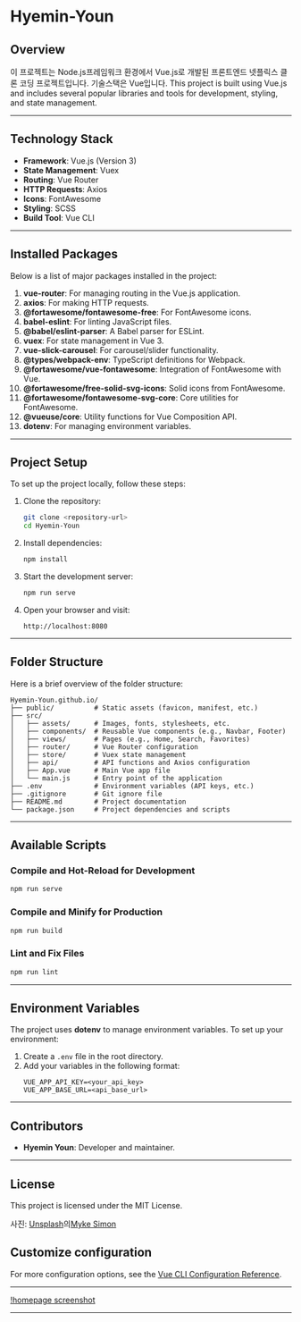 
# Hyemin-Youn

## Overview
이 프로젝트는 Node.js프레임워크 환경에서 Vue.js로 개발된 프론트엔드 넷플릭스 클론 코딩 프로젝트입니다. 기술스택은 Vue입니다.
This project is built using Vue.js and includes several popular libraries and tools for development, styling, and state management.

---

## Technology Stack
- **Framework**: Vue.js (Version 3)
- **State Management**: Vuex
- **Routing**: Vue Router
- **HTTP Requests**: Axios
- **Icons**: FontAwesome
- **Styling**: SCSS
- **Build Tool**: Vue CLI

---

## Installed Packages
Below is a list of major packages installed in the project:

1. **vue-router**: For managing routing in the Vue.js application.
2. **axios**: For making HTTP requests.
3. **@fortawesome/fontawesome-free**: For FontAwesome icons.
4. **babel-eslint**: For linting JavaScript files.
5. **@babel/eslint-parser**: A Babel parser for ESLint.
6. **vuex**: For state management in Vue 3.
7. **vue-slick-carousel**: For carousel/slider functionality.
8. **@types/webpack-env**: TypeScript definitions for Webpack.
9. **@fortawesome/vue-fontawesome**: Integration of FontAwesome with Vue.
10. **@fortawesome/free-solid-svg-icons**: Solid icons from FontAwesome.
11. **@fortawesome/fontawesome-svg-core**: Core utilities for FontAwesome.
12. **@vueuse/core**: Utility functions for Vue Composition API.
13. **dotenv**: For managing environment variables.

---

## Project Setup

To set up the project locally, follow these steps:

1. Clone the repository:
   ```bash
   git clone <repository-url>
   cd Hyemin-Youn
   ```
2. Install dependencies:
   ```bash
   npm install
   ```

3. Start the development server:
   ```bash
   npm run serve
   ```

4. Open your browser and visit:
   ```
   http://localhost:8080
   ```

---

## Folder Structure

Here is a brief overview of the folder structure:

```
Hyemin-Youn.github.io/
├── public/          # Static assets (favicon, manifest, etc.)
├── src/
│   ├── assets/      # Images, fonts, stylesheets, etc.
│   ├── components/  # Reusable Vue components (e.g., Navbar, Footer)
│   ├── views/       # Pages (e.g., Home, Search, Favorites)
│   ├── router/      # Vue Router configuration
│   ├── store/       # Vuex state management
│   ├── api/         # API functions and Axios configuration
│   ├── App.vue      # Main Vue app file
│   └── main.js      # Entry point of the application
├── .env             # Environment variables (API keys, etc.)
├── .gitignore       # Git ignore file
├── README.md        # Project documentation
└── package.json     # Project dependencies and scripts
```

---

## Available Scripts

### Compile and Hot-Reload for Development
```bash
npm run serve
```

### Compile and Minify for Production
```bash
npm run build
```

### Lint and Fix Files
```bash
npm run lint
```

---

## Environment Variables

The project uses **dotenv** to manage environment variables. To set up your environment:

1. Create a `.env` file in the root directory.
2. Add your variables in the following format:
   ```
   VUE_APP_API_KEY=<your_api_key>
   VUE_APP_BASE_URL=<api_base_url>
   ```
---

## Contributors
- **Hyemin Youn**: Developer and maintainer.
---

## License
This project is licensed under the MIT License.

사진: <a href="https://unsplash.com/ko/%EC%82%AC%EC%A7%84/photography-of-cinema-atsUqIm3wxo?utm_content=creditCopyText&utm_medium=referral&utm_source=unsplash">Unsplash</a>의<a href="https://unsplash.com/ko/@myke_simon?utm_content=creditCopyText&utm_medium=referral&utm_source=unsplash">Myke Simon</a>
      

## Customize configuration
For more configuration options, see the [Vue CLI Configuration Reference](https://cli.vuejs.org/config/).

---

[!homepage screenshot](./screenshots/homepage.png)

---